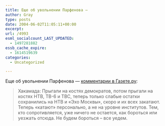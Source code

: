 ```yaml
---
title: Еще об увольнении Парфенова —
author: Gray
type: posts
date: 2004-06-02T11:05:11+00:00
excerpt:
url: /4993
esml_socialcount_LAST_UPDATED:
  - 1497281882
essb_cache_expire:
  - 1614519639
categories:
  - Uncategorized

---
```








Еще об увольнении Парфенова &#8212; <a href="http://www.gazeta.ru/2004/06/02/oa_122648.shtml" target="_blank">комментарии в Газете.ру</a>:

> Хакамада: Прыгали на костях демократов, потом прыгали на костях НТВ, ТВ-6 и ТВС, теперь только слабые остатки сохранились на НТВ и &laquo;Эхо Москвы&raquo;, скоро и их всех закатают.  
> Теперь &laquo;катают&raquo; персонально, а не на уровне институтов. Тем, кто сопротивляется, уже ничего не остается, как бороться или уезжать отсюда. Не будем бороться &#8211; все уедем.